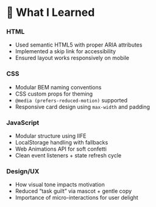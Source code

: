 # 🧠 What I Learned

### HTML
- Used semantic HTML5 with proper ARIA attributes
- Implemented a skip link for accessibility
- Ensured layout works responsively on mobile

### CSS
- Modular BEM naming conventions
- CSS custom props for theming
- `@media (prefers-reduced-motion)` supported
- Responsive card design using `max-width` and padding

### JavaScript
- Modular structure using IIFE
- LocalStorage handling with fallbacks
- Web Animations API for soft confetti
- Clean event listeners + state refresh cycle

### Design/UX
- How visual tone impacts motivation
- Reduced “task guilt” via mascot + gentle copy
- Importance of micro-interactions for user delight
